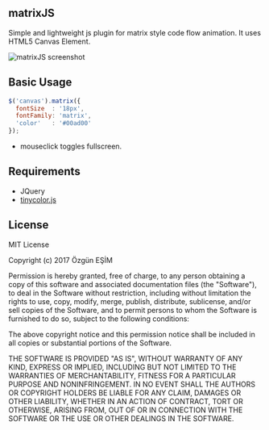 ## matrixJS

Simple and lightweight js plugin for matrix style code flow animation. It uses HTML5 Canvas Element.

![matrixJS screenshot](http://i.hizliresim.com/kbQnDA.png)

## Basic Usage

```javascript
$('canvas').matrix({
  fontSize  : '18px',
  fontFamily: 'matrix',
  'color'   : '#00ad00'
});
```

* mouseclick toggles fullscreen.

## Requirements

* JQuery
* [tinycolor.js](https://github.com/bgrins/TinyColor)


## License

MIT License

Copyright (c) 2017 Özgün EŞİM

Permission is hereby granted, free of charge, to any person obtaining a copy
of this software and associated documentation files (the "Software"), to deal
in the Software without restriction, including without limitation the rights
to use, copy, modify, merge, publish, distribute, sublicense, and/or sell
copies of the Software, and to permit persons to whom the Software is
furnished to do so, subject to the following conditions:

The above copyright notice and this permission notice shall be included in all
copies or substantial portions of the Software.

THE SOFTWARE IS PROVIDED "AS IS", WITHOUT WARRANTY OF ANY KIND, EXPRESS OR
IMPLIED, INCLUDING BUT NOT LIMITED TO THE WARRANTIES OF MERCHANTABILITY,
FITNESS FOR A PARTICULAR PURPOSE AND NONINFRINGEMENT. IN NO EVENT SHALL THE
AUTHORS OR COPYRIGHT HOLDERS BE LIABLE FOR ANY CLAIM, DAMAGES OR OTHER
LIABILITY, WHETHER IN AN ACTION OF CONTRACT, TORT OR OTHERWISE, ARISING FROM,
OUT OF OR IN CONNECTION WITH THE SOFTWARE OR THE USE OR OTHER DEALINGS IN THE
SOFTWARE.
